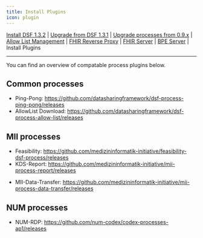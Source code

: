 ```yaml
---
title: Install Plugins
icon: plugin
---
```

 [Install DSF 1.3.2](install.md) | [Upgrade from DSF 1.3.1](upgrade-from-1.md) | [Upgrade processes from 0.9.x](upgrade-from-0.md) | [Allow List Management](allowList-mgm.md) | [FHIR Reverse Proxy](fhir-reverse-proxy/README.md) | [FHIR Server](fhir/README.md) | [BPE Server](bpe/README.md) | Install Plugins

---

You can find an overview of compatable process plugins below.

## Common processes

- Ping-Pong: https://github.com/datasharingframework/dsf-process-ping-pong/releases
- AllowList Download: https://github.com/datasharingframework/dsf-process-allow-list/releases

## MII processes

- Feasibility: https://github.com/medizininformatik-initiative/feasibility-dsf-process/releases
- KDS-Report: https://github.com/medizininformatik-initiative/mii-process-report/releases
<!-- - MII-Data-Sharing: https://github.com/medizininformatik-initiative/mii-process-data-sharing/releases -->
- MII-Data-Transfer: https://github.com/medizininformatik-initiative/mii-process-data-transfer/releases

## NUM processes
- NUM-RDP: https://github.com/num-codex/codex-processes-ap1/releases
